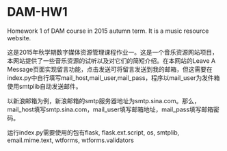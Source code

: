 # DAM-HW1
Homework 1 of DAM course in 2015 autumn term. It is a music resource website.

这是2015年秋学期数字媒体资源管理课程作业一。这是一个音乐资源网站项目，本网站提供了一些音乐资源的试听以及对它们的简短介绍。在本网站的Leave A Message页面实现留言功能，点击发送可将留言发送到我的邮箱，但这需要在index.py中自行填写mail_host,mail_user,mail_pass，程序以mail_user为发件箱使用smtplib自动发送邮件。

以新浪邮箱为例，新浪邮箱的smtp服务器地址为smtp.sina.com。那么，mail_host填写smtp.sina.com，mail_user填写邮箱地址，mail_pass填写邮箱密码。

运行index.py需要使用的包有flask, flask.ext.script, os, smtplib, email.mime.text, wtforms, wtforms.validators
